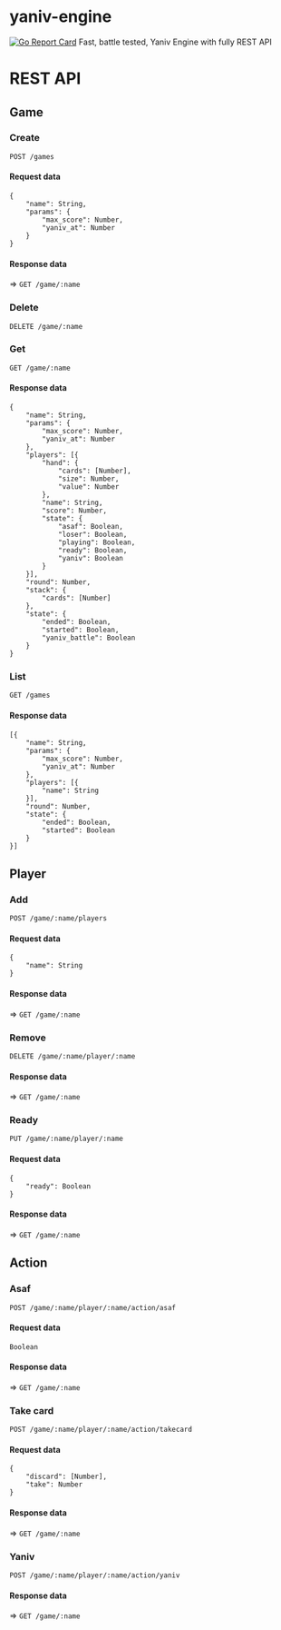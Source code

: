 # yaniv-engine
[![Go Report Card](https://goreportcard.com/badge/github.com/goyaniv/yaniv-engine)](https://goreportcard.com/report/github.com/goyaniv/yaniv-engine)
Fast, battle tested, Yaniv Engine with fully REST API

# REST API

## Game
### Create
`POST /games`
#### Request data
```
{
	"name": String,
	"params": {
		"max_score": Number,
		"yaniv_at": Number
	}
}
```
#### Response data
=> `GET /game/:name`

### Delete
`DELETE /game/:name`

### Get
`GET /game/:name`
#### Response data
```
{
	"name": String,
	"params": {
		"max_score": Number,
		"yaniv_at": Number
	},
	"players": [{
		"hand": {
			"cards": [Number],
			"size": Number,
			"value": Number
		},
		"name": String,
		"score": Number,
		"state": {
			"asaf": Boolean,
			"loser": Boolean,
			"playing": Boolean,
			"ready": Boolean,
			"yaniv": Boolean
		}
	}],
	"round": Number,
	"stack": {
		"cards": [Number]
	},
	"state": {
		"ended": Boolean,
		"started": Boolean,
		"yaniv_battle": Boolean
	}
}
```

### List
`GET /games`
#### Response data
```
[{
	"name": String,
	"params": {
		"max_score": Number,
		"yaniv_at": Number
	},
	"players": [{
		"name": String
	}],
	"round": Number,
	"state": {
		"ended": Boolean,
		"started": Boolean
	}
}]
```

## Player
### Add
`POST /game/:name/players`
#### Request data
```
{
	"name": String
}
```
#### Response data
=> `GET /game/:name`

### Remove
`DELETE /game/:name/player/:name`
#### Response data
=> `GET /game/:name`

### Ready
`PUT /game/:name/player/:name`
#### Request data
```
{
	"ready": Boolean
}
```
#### Response data
=> `GET /game/:name`

## Action
### Asaf
`POST /game/:name/player/:name/action/asaf`
#### Request data
```
Boolean
```
#### Response data
=> `GET /game/:name`

### Take card
`POST /game/:name/player/:name/action/takecard`
#### Request data
```
{
	"discard": [Number],
	"take": Number
}
```
#### Response data
=> `GET /game/:name`

### Yaniv
`POST /game/:name/player/:name/action/yaniv`
#### Response data
=> `GET /game/:name`
